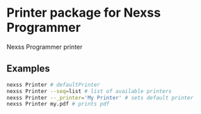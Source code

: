 # Printer package for Nexss Programmer

Nexss Programmer printer

## Examples

```sh
nexss Printer # defaultPrinter 
nexss Printer --seq=list # list of available printers
nexss Printer --_printer='My Printer' # sets default printer
nexss Printer my.pdf # prints pdf
```
